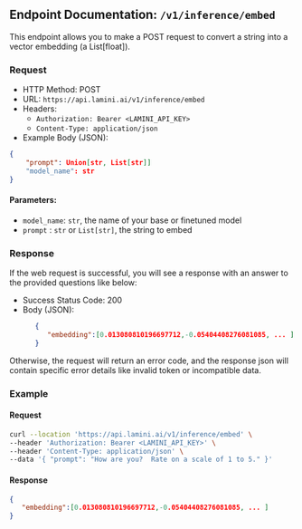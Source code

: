 ## Endpoint Documentation: `/v1/inference/embed`

This endpoint allows you to make a POST request to convert a string into a vector embedding (a List[float]).

### Request

- HTTP Method: POST
- URL: `https://api.lamini.ai/v1/inference/embed`
- Headers:
  - `Authorization: Bearer <LAMINI_API_KEY>`
  - `Content-Type: application/json`
- Example Body (JSON):


```json
{
    "prompt": Union[str, List[str]]
    "model_name": str
}
```

#### Parameters:

-   `model_name`: `str`, the name of your base or finetuned model
-   `prompt` : `str` or `List[str]`, the string to embed

### Response

If the web request is successful, you will see a response with an answer to the provided questions like below:

- Success Status Code: 200
- Body (JSON):
  ```json
     {
        "embedding":[0.013080810196697712,-0.05404408276081085, ... ]
     }
  ```

Otherwise, the request will return an error code, and the response json will contain specific error details like invalid token or incompatible data.


### Example

#### Request

```bash
curl --location 'https://api.lamini.ai/v1/inference/embed' \
--header 'Authorization: Bearer <LAMINI_API_KEY>' \
--header 'Content-Type: application/json' \
--data '{ "prompt": "How are you?  Rate on a scale of 1 to 5." }'
```

#### Response

```json
{
   "embedding":[0.013080810196697712,-0.05404408276081085, ... ]
}
```
